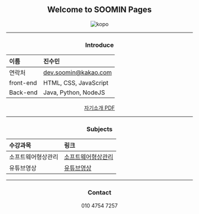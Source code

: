 <div align="center">

## Welcome to SOOMIN Pages

![kopo](imgs/kopo.png)

---

### Introduce

|이름|진수민|
|:-----|:--|
|연락처|dev.soomin@kakao.com|
|front-end|HTML, CSS, JavaScript|
|Back-end|Java, Python, NodeJS|

[자기소개 PDF](docs/introduce.pdf)

---

### Subjects

|수강과목|링크|
|:-----|:--|
|소프트웨어형상관리|[소프트웨어형상관리](https://jinsumin.github.io)|
|유튜브영상|[유튜브영상](https://youtube.com)|

---

### Contact

010 4754 7257

</div>

